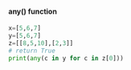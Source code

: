 #### any() function
```py
x=[5,6,7]
y=[5,6,7]
z=[[8,5,10],[2,3]]
# return True
print(any(c in y for c in z[0])) 
```
